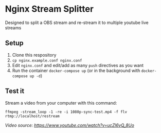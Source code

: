 # Nginx Stream Splitter

Designed to split a OBS stream and re-stream it to multiple youtube live streams

## Setup

1. Clone this respository
2. `cp nginx.example.conf nginx.conf`
3. Edit `nginx.conf` and edit/add as many `push` directives as you want
4. Run the container `docker-compose up` (or in the background with `docker-compose up -d`)

## Test it

Stream a video from your computer with this command:

`ffmpeg -stream_loop -1 -re -i 1080p-sync-test.mp4 -f flv rtmp://localhost/restream`

_Video source: https://www.youtube.com/watch?v=ucZl6vQ_8Uo_



